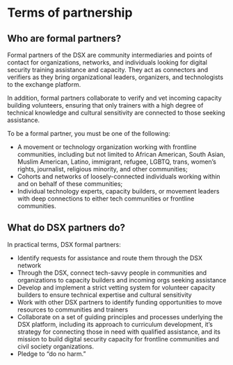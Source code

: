 # Terms of partnership

## Who are formal partners?
Formal partners of the DSX are community intermediaries and points of contact for organizations, networks, and individuals looking for digital security training assistance and capacity. They act as connectors and verifiers as they bring  organizational leaders, organizers, and technologists to the exchange platform. 

In addition, formal partners collaborate to verify and vet incoming capacity building volunteers, ensuring that only trainers with a high degree of technical knowledge and cultural sensitivity are connected to those seeking assistance. 

To be a formal partner, you must be one of the following: 

- A movement or technology organization working with frontline communities, including but not limited to African American, South Asian, Muslim American, Latino, immigrant, refugee, LGBTQ, trans, women’s rights, journalist, religious minority, and other communities; 
- Cohorts and networks of loosely-connected individuals working within and on behalf of these communities; 
- Individual technology experts, capacity builders, or movement leaders with deep connections to either tech communities or frontline communities. 

## What do DSX partners do? 
In practical terms, DSX formal partners: 

- Identify requests for assistance and route them through the DSX network 
- Through the DSX, connect tech-savvy people in communities and organizations to capacity builders and incoming orgs seeking assistance
- Develop and implement a strict vetting system for volunteer capacity builders to ensure technical expertise and cultural sensitivity 
- Work with other DSX partners to identify funding opportunities to move resources to communities and trainers
- Collaborate on a set of guiding principles and processes underlying the DSX platform, including its approach to curriculum development, it’s strategy for connecting those in need with qualified assistance, and its mission to build digital security capacity for frontline communities and civil society organizations.  
- Pledge to “do no harm.”